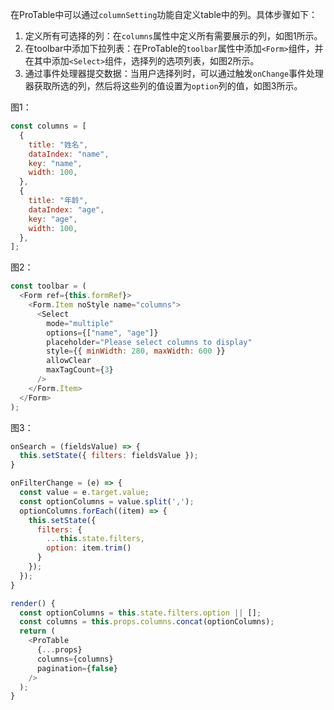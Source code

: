 在ProTable中可以通过`columnSetting`功能自定义table中的列。具体步骤如下：

1. 定义所有可选择的列：在`columns`属性中定义所有需要展示的列，如图1所示。
2. 在toolbar中添加下拉列表：在ProTable的`toolbar`属性中添加`<Form>`组件，并在其中添加`<Select>`组件，选择列的选项列表，如图2所示。
3. 通过事件处理器提交数据：当用户选择列时，可以通过触发`onChange`事件处理器获取所选的列，然后将这些列的值设置为`option`列的值，如图3所示。

图1：

```javascript
const columns = [
  {
    title: "姓名",
    dataIndex: "name",
    key: "name",
    width: 100,
  },
  {
    title: "年龄",
    dataIndex: "age",
    key: "age",
    width: 100,
  },
];
```

图2：

```javascript
const toolbar = (
  <Form ref={this.formRef}>
    <Form.Item noStyle name="columns">
      <Select
        mode="multiple"
        options={["name", "age"]}
        placeholder="Please select columns to display"
        style={{ minWidth: 280, maxWidth: 600 }}
        allowClear
        maxTagCount={3}
      />
    </Form.Item>
  </Form>
);
```

图3：

```javascript
onSearch = (fieldsValue) => {
  this.setState({ filters: fieldsValue });
}

onFilterChange = (e) => {
  const value = e.target.value;
  const optionColumns = value.split(',');
  optionColumns.forEach((item) => {
    this.setState({
      filters: {
        ...this.state.filters,
        option: item.trim()
      }
    });
  });
}

render() {
  const optionColumns = this.state.filters.option || [];
  const columns = this.props.columns.concat(optionColumns);
  return (
    <ProTable
      {...props}
      columns={columns}
      pagination={false}
    />
  );
}
```
